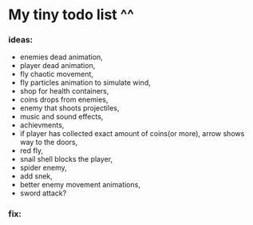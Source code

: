  # My tiny todo list ^^
 ### ideas:
 - enemies dead animation,
 - player dead animation,
 - fly chaotic movement,
 - fly particles animation to simulate wind,
 - shop for health containers,
 - coins drops from enemies,
 - enemy that shoots projectiles,
 - music and sound effects,
 - achievments,
 - if player has collected exact amount of coins(or more), arrow shows way to the doors,
 - red fly,
 - snail shell blocks the player,
 - spider enemy,
 - add snek,
 - better enemy movement animations,
 - sword attack?


 ### fix:

